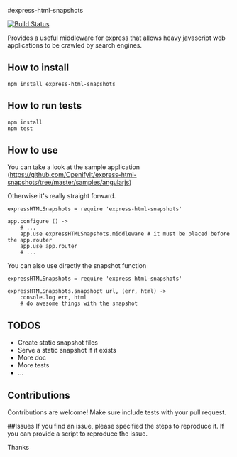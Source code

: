#express-html-snapshots

[![Build Status](https://travis-ci.org/OpenifyIt/express-html-snapshots.png?branch=master)](https://travis-ci.org/OpenifyIt/express-html-snapshots)

Provides a useful middleware for express that allows heavy javascript web applications to be crawled by search engines.

## How to install

    npm install express-html-snapshots

## How to run tests

    npm install
    npm test

## How to use

You can take a look at the sample application (https://github.com/OpenifyIt/express-html-snapshots/tree/master/samples/angularjs)

Otherwise it's really straight forward.

    expressHTMLSnapshots = require 'express-html-snapshots'

    app.configure () ->
        # ...
        app.use expressHTMLSnapshots.middleware # it must be placed before the app.router
        app.use app.router
        # ...

You can also use directly the snapshot function

    expressHTMLSnapshots = require 'express-html-snapshots'

    expressHTMLSnapshots.snapshopt url, (err, html) ->
        console.log err, html
        # do awesome things with the snapshot

## TODOS
* Create static snapshot files
* Serve a static snapshot if it exists
* More doc
* More tests
* ...

## Contributions
Contributions are welcome! Make sure include tests with your pull request.

##Issues
If you find an issue, please specified the steps to reproduce it. If you can provide a script to reproduce the issue.

Thanks
